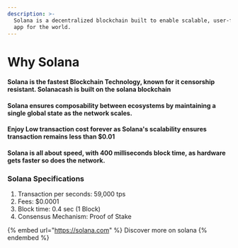 ```yaml
---
description: >-
  Solana is a decentralized blockchain built to enable scalable, user-friendly
  app for the world.
---
```


# Why Solana

#### Solana is the fastest Blockchain Technology, known for it censorship resistant. Solanacash is built on the solana blockchain

#### Solana ensures composability between ecosystems by maintaining a single global state as the network scales.

#### Enjoy Low transaction cost forever as Solana's scalability ensures transaction remains less than $0.01

#### Solana is all about speed, with 400 milliseconds block time, as hardware gets faster so does the network.

### Solana Specifications

1. Transaction per seconds: 59,000 tps
2. Fees: $0.0001
3. Block time: 0.4 sec (1 Block)
4. Consensus Mechanism: Proof of Stake

{% embed url="https://solana.com" %}
Discover more on solana
{% endembed %}
